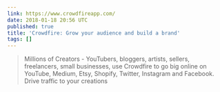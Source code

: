 ```yaml
---
link: https://www.crowdfireapp.com/
date: 2018-01-18 20:56 UTC
published: true
title: 'Crowdfire: Grow your audience and build a brand'
tags: []
---
```


<blockquote>Millions of Creators - YouTubers, bloggers, artists, sellers, freelancers, small businesses, use Crowdfire to go big online on YouTube, Medium, Etsy, Shopify, Twitter, Instagram and Facebook. Drive traffic to your creations</blockquote>
